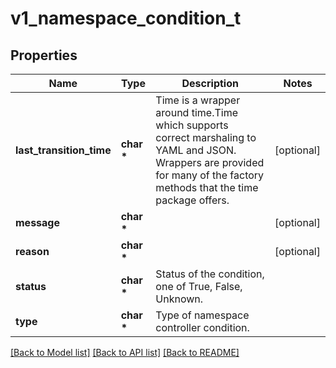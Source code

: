 # v1_namespace_condition_t

## Properties
Name | Type | Description | Notes
------------ | ------------- | ------------- | -------------
**last_transition_time** | **char \*** | Time is a wrapper around time.Time which supports correct marshaling to YAML and JSON.  Wrappers are provided for many of the factory methods that the time package offers. | [optional] 
**message** | **char \*** |  | [optional] 
**reason** | **char \*** |  | [optional] 
**status** | **char \*** | Status of the condition, one of True, False, Unknown. | 
**type** | **char \*** | Type of namespace controller condition. | 

[[Back to Model list]](../README.md#documentation-for-models) [[Back to API list]](../README.md#documentation-for-api-endpoints) [[Back to README]](../README.md)



